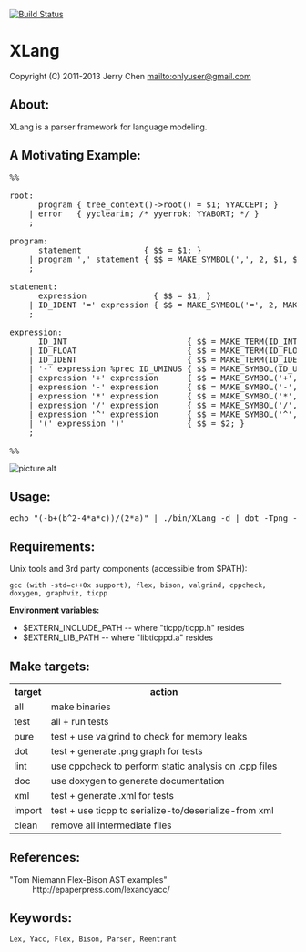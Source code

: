 [![Build Status](https://secure.travis-ci.org/onlyuser/XLang.png)](http://travis-ci.org/onlyuser/XLang)

XLang
=====

Copyright (C) 2011-2013 Jerry Chen <mailto:onlyuser@gmail.com>

About:
------

XLang is a parser framework for language modeling.

A Motivating Example:
---------------------

<pre>
%%

root:
      program { tree_context()->root() = $1; YYACCEPT; }
    | error   { yyclearin; /* yyerrok; YYABORT; */ }
    ;

program:
      statement             { $$ = $1; }
    | program ',' statement { $$ = MAKE_SYMBOL(',', 2, $1, $3); }
    ;

statement:
      expression              { $$ = $1; }
    | ID_IDENT '=' expression { $$ = MAKE_SYMBOL('=', 2, MAKE_TERM(ID_IDENT, $1), $3); }
    ;

expression:
      ID_INT                         { $$ = MAKE_TERM(ID_INT, $1); }
    | ID_FLOAT                       { $$ = MAKE_TERM(ID_FLOAT, $1); }
    | ID_IDENT                       { $$ = MAKE_TERM(ID_IDENT, $1); }
    | '-' expression %prec ID_UMINUS { $$ = MAKE_SYMBOL(ID_UMINUS, 1, $2); }
    | expression '+' expression      { $$ = MAKE_SYMBOL('+', 2, $1, $3); }
    | expression '-' expression      { $$ = MAKE_SYMBOL('-', 2, $1, $3); }
    | expression '*' expression      { $$ = MAKE_SYMBOL('*', 2, $1, $3); }
    | expression '/' expression      { $$ = MAKE_SYMBOL('/', 2, $1, $3); }
    | expression '^' expression      { $$ = MAKE_SYMBOL('^', 2, $1, $3); }
    | '(' expression ')'             { $$ = $2; }
    ;

%%
</pre>

![picture alt](https://sites.google.com/site/onlyuser/files/quadratic.png "(-b+(b^2-4*a*c))/(2*a)")

Usage:
------

<pre>
echo "(-b+(b^2-4*a*c))/(2*a)" | ./bin/XLang -d | dot -Tpng -oquadratic.png
</pre>

Requirements:
-------------

Unix tools and 3rd party components (accessible from $PATH):

    gcc (with -std=c++0x support), flex, bison, valgrind, cppcheck, doxygen, graphviz, ticpp

**Environment variables:**

* $EXTERN_INCLUDE_PATH -- where "ticpp/ticpp.h" resides
* $EXTERN_LIB_PATH     -- where "libticppd.a" resides

Make targets:
-------------

<table>
    <tr><th> target </th><th> action                                                </th></tr>
    <tr><td> all    </td><td> make binaries                                         </td></tr>
    <tr><td> test   </td><td> all + run tests                                       </td></tr>
    <tr><td> pure   </td><td> test + use valgrind to check for memory leaks         </td></tr>
    <tr><td> dot    </td><td> test + generate .png graph for tests                  </td></tr>
    <tr><td> lint   </td><td> use cppcheck to perform static analysis on .cpp files </td></tr>
    <tr><td> doc    </td><td> use doxygen to generate documentation                 </td></tr>
    <tr><td> xml    </td><td> test + generate .xml for tests                        </td></tr>
    <tr><td> import </td><td> test + use ticpp to serialize-to/deserialize-from xml </td></tr>
    <tr><td> clean  </td><td> remove all intermediate files                         </td></tr>
</table>

References:
-----------

<dl>
    <dt>"Tom Niemann Flex-Bison AST examples"</dt>
    <dd>http://epaperpress.com/lexandyacc/</dd>
</dl>

Keywords:
---------

    Lex, Yacc, Flex, Bison, Parser, Reentrant
